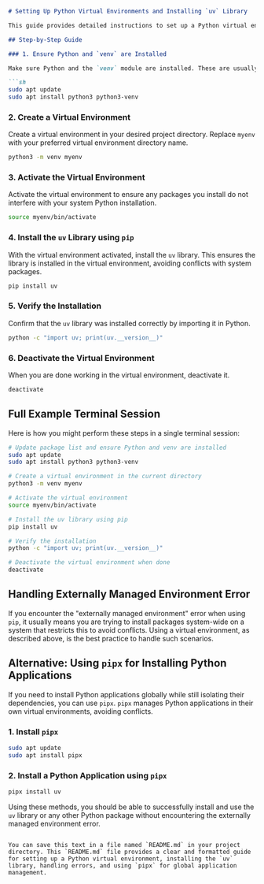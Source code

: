 ```markdown
# Setting Up Python Virtual Environments and Installing `uv` Library

This guide provides detailed instructions to set up a Python virtual environment and install the `uv` library on Ubuntu. It also covers handling the "externally managed environment" error and using `pipx` for global application management.

## Step-by-Step Guide

### 1. Ensure Python and `venv` are Installed

Make sure Python and the `venv` module are installed. These are usually included in a typical Ubuntu installation, but you can confirm with:

```sh
sudo apt update
sudo apt install python3 python3-venv
```

### 2. Create a Virtual Environment

Create a virtual environment in your desired project directory. Replace `myenv` with your preferred virtual environment directory name.

```sh
python3 -m venv myenv
```

### 3. Activate the Virtual Environment

Activate the virtual environment to ensure any packages you install do not interfere with your system Python installation.

```sh
source myenv/bin/activate
```

### 4. Install the `uv` Library using `pip`

With the virtual environment activated, install the `uv` library. This ensures the library is installed in the virtual environment, avoiding conflicts with system packages.

```sh
pip install uv
```

### 5. Verify the Installation

Confirm that the `uv` library was installed correctly by importing it in Python.

```sh
python -c "import uv; print(uv.__version__)"
```

### 6. Deactivate the Virtual Environment

When you are done working in the virtual environment, deactivate it.

```sh
deactivate
```

## Full Example Terminal Session

Here is how you might perform these steps in a single terminal session:

```sh
# Update package list and ensure Python and venv are installed
sudo apt update
sudo apt install python3 python3-venv

# Create a virtual environment in the current directory
python3 -m venv myenv

# Activate the virtual environment
source myenv/bin/activate

# Install the uv library using pip
pip install uv

# Verify the installation
python -c "import uv; print(uv.__version__)"

# Deactivate the virtual environment when done
deactivate
```

## Handling Externally Managed Environment Error

If you encounter the "externally managed environment" error when using `pip`, it usually means you are trying to install packages system-wide on a system that restricts this to avoid conflicts. Using a virtual environment, as described above, is the best practice to handle such scenarios.

## Alternative: Using `pipx` for Installing Python Applications

If you need to install Python applications globally while still isolating their dependencies, you can use `pipx`. `pipx` manages Python applications in their own virtual environments, avoiding conflicts.

### 1. Install `pipx`

```sh
sudo apt update
sudo apt install pipx
```

### 2. Install a Python Application using `pipx`

```sh
pipx install uv
```

Using these methods, you should be able to successfully install and use the `uv` library or any other Python package without encountering the externally managed environment error.
```

You can save this text in a file named `README.md` in your project directory. This `README.md` file provides a clear and formatted guide for setting up a Python virtual environment, installing the `uv` library, handling errors, and using `pipx` for global application management.
